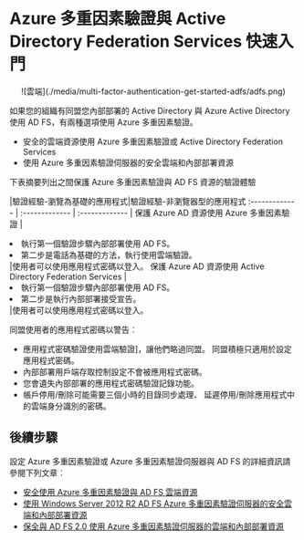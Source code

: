 <properties
    pageTitle="Azure MFA 與 AD FS |Microsoft Azure"
    description="這是說明如何開始使用 Azure MFA 與 AD FS Azure 多重因素驗證頁面。"
    services="multi-factor-authentication"
    documentationCenter=""
    authors="kgremban"
    manager="femila"
    editor="yossib"/>

<tags
    ms.service="multi-factor-authentication"
    ms.workload="identity"
    ms.tgt_pltfrm="na"
    ms.devlang="na" ms.topic="get-started-article"
    ms.date="10/17/2016"
    ms.author="kgremban"/>

# <a name="getting-started-with-azure-multi-factor-authentication-and-active-directory-federation-services"></a>Azure 多重因素驗證與 Active Directory Federation Services 快速入門



<center>![雲端](./media/multi-factor-authentication-get-started-adfs/adfs.png)</center>

如果您的組織有同盟您內部部署的 Active Directory 與 Azure Active Directory 使用 AD FS，有兩種選項使用 Azure 多重因素驗證。

- 安全的雲端資源使用 Azure 多重因素驗證或 Active Directory Federation Services
- 使用 Azure 多重因素驗證伺服器的安全雲端和內部部署資源

下表摘要列出之間保護 Azure 多重因素驗證與 AD FS 資源的驗證體驗

|驗證經驗-瀏覽為基礎的應用程式|驗證經驗-非瀏覽器型的應用程式
:------------- | :------------- | :------------- |
保護 Azure AD 資源使用 Azure 多重因素驗證 |<li>執行第一個驗證步驟內部部署使用 AD FS。</li> <li>第二步是電話為基礎的方法，執行使用雲端驗證。</li>|使用者可以使用應用程式密碼以登入。
保護 Azure AD 資源使用 Active Directory Federation Services |<li>執行第一個驗證步驟內部部署使用 AD FS。</li><li>第二步是執行內部部署接受宣告。</li>|使用者可以使用應用程式密碼以登入。

同盟使用者的應用程式密碼以警告︰

- 應用程式密碼驗證使用雲端驗證]，讓他們略過同盟。 同盟積極只適用於設定應用程式密碼。
- 內部部署用戶端存取控制設定不會被應用程式密碼。
- 您會遺失內部部署的應用程式密碼驗證記錄功能。
- 帳戶停用/刪除可能需要三個小時的目錄同步處理、 延遲停用/刪除應用程式中的雲端身分識別的密碼。

## <a name="next-steps"></a>後續步驟

設定 Azure 多重因素驗證或 Azure 多重因素驗證伺服器與 AD FS 的詳細資訊請參閱下列文章︰

- [安全使用 Azure 多重因素驗證與 AD FS 雲端資源](multi-factor-authentication-get-started-adfs-cloud.md)
- [使用 Windows Server 2012 R2 AD FS Azure 多重因素驗證伺服器的安全雲端和內部部署資源](multi-factor-authentication-get-started-adfs-w2k12.md)
- [保全與 AD FS 2.0 使用 Azure 多重因素驗證伺服器的雲端和內部部署資源](multi-factor-authentication-get-started-adfs-adfs2.md)
